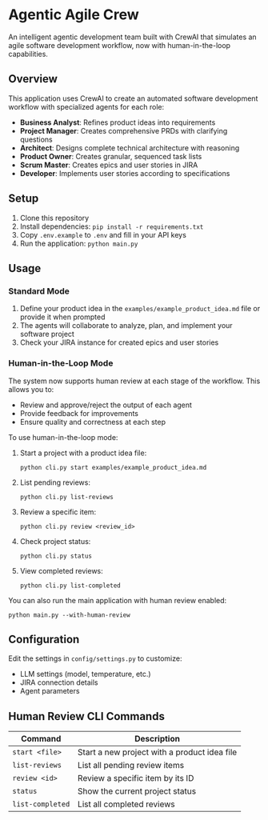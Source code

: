 # Agentic Agile Crew

An intelligent agentic development team built with CrewAI that simulates an agile software development workflow, now with human-in-the-loop capabilities.

## Overview

This application uses CrewAI to create an automated software development workflow with specialized agents for each role:

- **Business Analyst**: Refines product ideas into requirements
- **Project Manager**: Creates comprehensive PRDs with clarifying questions
- **Architect**: Designs complete technical architecture with reasoning
- **Product Owner**: Creates granular, sequenced task lists
- **Scrum Master**: Creates epics and user stories in JIRA
- **Developer**: Implements user stories according to specifications

## Setup

1. Clone this repository
2. Install dependencies: `pip install -r requirements.txt`
3. Copy `.env.example` to `.env` and fill in your API keys
4. Run the application: `python main.py`

## Usage

### Standard Mode

1. Define your product idea in the `examples/example_product_idea.md` file or provide it when prompted
2. The agents will collaborate to analyze, plan, and implement your software project
3. Check your JIRA instance for created epics and user stories

### Human-in-the-Loop Mode

The system now supports human review at each stage of the workflow. This allows you to:
- Review and approve/reject the output of each agent
- Provide feedback for improvements
- Ensure quality and correctness at each step

To use human-in-the-loop mode:

1. Start a project with a product idea file:
   ```
   python cli.py start examples/example_product_idea.md
   ```

2. List pending reviews:
   ```
   python cli.py list-reviews
   ```

3. Review a specific item:
   ```
   python cli.py review <review_id>
   ```

4. Check project status:
   ```
   python cli.py status
   ```

5. View completed reviews:
   ```
   python cli.py list-completed
   ```

You can also run the main application with human review enabled:
```
python main.py --with-human-review
```

## Configuration

Edit the settings in `config/settings.py` to customize:

- LLM settings (model, temperature, etc.)
- JIRA connection details
- Agent parameters

## Human Review CLI Commands

| Command | Description |
|---------|-------------|
| `start <file>` | Start a new project with a product idea file |
| `list-reviews` | List all pending review items |
| `review <id>` | Review a specific item by its ID |
| `status` | Show the current project status |
| `list-completed` | List all completed reviews |
